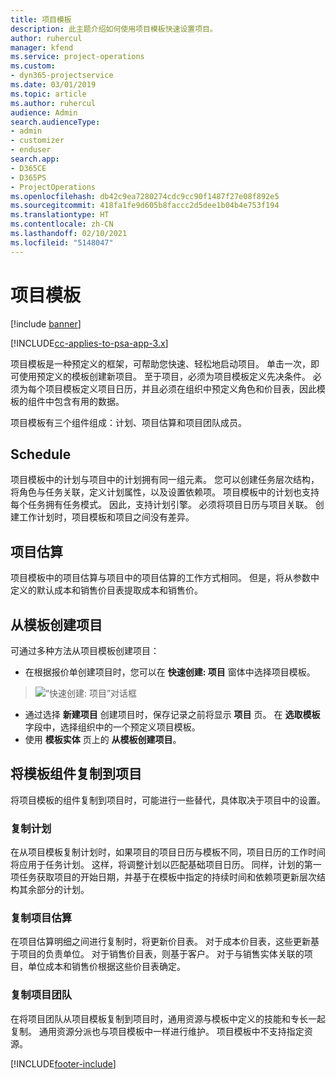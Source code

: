 ```yaml
---
title: 项目模板
description: 此主题介绍如何使用项目模板快速设置项目。
author: ruhercul
manager: kfend
ms.service: project-operations
ms.custom:
- dyn365-projectservice
ms.date: 03/01/2019
ms.topic: article
ms.author: ruhercul
audience: Admin
search.audienceType:
- admin
- customizer
- enduser
search.app:
- D365CE
- D365PS
- ProjectOperations
ms.openlocfilehash: db42c9ea7280274cdc9cc90f1487f27e08f892e5
ms.sourcegitcommit: 418fa1fe9d605b8faccc2d5dee1b04b4e753f194
ms.translationtype: HT
ms.contentlocale: zh-CN
ms.lasthandoff: 02/10/2021
ms.locfileid: "5148047"
---
```

# <a name="project-templates"></a>项目模板 

[!include [banner](../includes/psa-now-project-operations.md)]

[!INCLUDE[cc-applies-to-psa-app-3.x](../includes/cc-applies-to-psa-app-3x.md)]

项目模板是一种预定义的框架，可帮助您快速、轻松地启动项目。 单击一次，即可使用预定义的模板创建新项目。 至于项目，必须为项目模板定义先决条件。 必须为每个项目模板定义项目日历，并且必须在组织中预定义角色和价目表，因此模板的组件中包含有用的数据。

项目模板有三个组件组成：计划、项目估算和项目团队成员。

## <a name="schedule"></a>Schedule

项目模板中的计划与项目中的计划拥有同一组元素。 您可以创建任务层次结构，将角色与任务关联，定义计划属性，以及设置依赖项。 项目模板中的计划也支持每个任务拥有任务模式。 因此，支持计划引擎。 必须将项目日历与项目关联。 创建工作计划时，项目模板和项目之间没有差异。

## <a name="project-estimates"></a>项目估算

项目模板中的项目估算与项目中的项目估算的工作方式相同。 但是，将从参数中定义的默认成本和销售价目表提取成本和销售价。

## <a name="creating-a-project-from-a-template"></a>从模板创建项目
 
可通过多种方法从项目模板创建项目：

- 在根据报价单创建项目时，您可以在 **快速创建: 项目** 窗体中选择项目模板。

> ![“快速创建: 项目”对话框](media/project-11.png)

- 通过选择 **新建项目** 创建项目时，保存记录之前将显示 **项目** 页。 在 **选取模板** 字段中，选择组织中的一个预定义项目模板。
- 使用 **模板实体** 页上的 **从模板创建项目**。

## <a name="copying-components-of-template-to-project"></a>将模板组件复制到项目

将项目模板的组件复制到项目时，可能进行一些替代，具体取决于项目中的设置。

### <a name="copying-the-schedule"></a>复制计划

在从项目模板复制计划时，如果项目的项目日历与模板不同，项目日历的工作时间将应用于任务计划。 这样，将调整计划以匹配基础项目日历。 同样，计划的第一项任务获取项目的开始日期，并基于在模板中指定的持续时间和依赖项更新层次结构其余部分的计划。 

### <a name="copying-project-estimates"></a>复制项目估算 

在项目估算明细之间进行复制时，将更新价目表。 对于成本价目表，这些更新基于项目的负责单位。 对于销售价目表，则基于客户。 对于与销售实体关联的项目，单位成本和销售价根据这些价目表确定。

### <a name="copying-a-project-team"></a>复制项目团队

在将项目团队从项目模板复制到项目时，通用资源与模板中定义的技能和专长一起复制。 通用资源分派也与项目模板中一样进行维护。 项目模板中不支持指定资源。


[!INCLUDE[footer-include](../includes/footer-banner.md)]